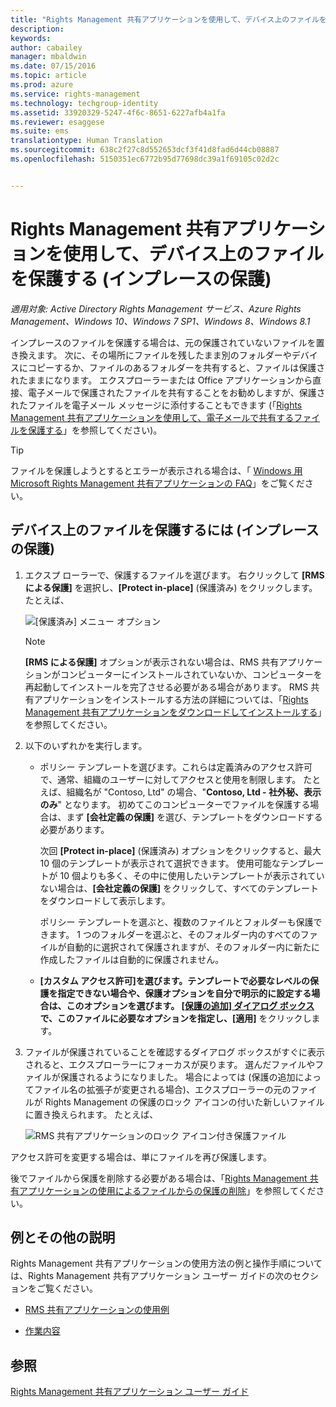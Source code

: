```yaml
---
title: "Rights Management 共有アプリケーションを使用して、デバイス上のファイルを保護する (インプレースの保護) | Azure RMS"
description: 
keywords: 
author: cabailey
manager: mbaldwin
ms.date: 07/15/2016
ms.topic: article
ms.prod: azure
ms.service: rights-management
ms.technology: techgroup-identity
ms.assetid: 33920329-5247-4f6c-8651-6227afb4a1fa
ms.reviewer: esaggese
ms.suite: ems
translationtype: Human Translation
ms.sourcegitcommit: 638c2f27c8d552653dcf3f41d8fad6d44cb08887
ms.openlocfilehash: 5150351ec6772b95d77698dc39a1f69105c02d2c


---
```


# Rights Management 共有アプリケーションを使用して、デバイス上のファイルを保護する (インプレースの保護)

*適用対象: Active Directory Rights Management サービス、Azure Rights Management、Windows 10、Windows 7 SP1、Windows 8、Windows 8.1*

インプレースのファイルを保護する場合は、元の保護されていないファイルを置き換えます。 次に、その場所にファイルを残したまま別のフォルダーやデバイスにコピーするか、ファイルのあるフォルダーを共有すると、ファイルは保護されたままになります。 エクスプローラーまたは Office アプリケーションから直接、電子メールで保護されたファイルを共有することをお勧めしますが、保護されたファイルを電子メール メッセージに添付することもできます (「[Rights Management 共有アプリケーションを使用して、電子メールで共有するファイルを保護する](sharing-app-protect-by-email.md)」を参照してください)。

> [!TIP]
> ファイルを保護しようとするとエラーが表示される場合は、「 [Windows 用 Microsoft Rights Management 共有アプリケーションの FAQ](http://go.microsoft.com/fwlink/?LinkId=303971)」をご覧ください。

## デバイス上のファイルを保護するには (インプレースの保護)

1.  エクスプ ローラーで、保護するファイルを選びます。 右クリックして **[RMS による保護]** を選択し、**[Protect in-place]** (保護済み) をクリックします。 たとえば、

    ![[保護済み] メニュー オプション](../media/ADRMS_MSRMSApp_SP_CompanyDefined.png)

    > [!NOTE]
    > **[RMS による保護]** オプションが表示されない場合は、RMS 共有アプリケーションがコンピューターにインストールされていないか、コンピューターを再起動してインストールを完了させる必要がある場合があります。 RMS 共有アプリケーションをインストールする方法の詳細については、「[Rights Management 共有アプリケーションをダウンロードしてインストールする](install-sharing-app.md)」を参照してください。

2.  以下のいずれかを実行します。

    -   ポリシー テンプレートを選びます。これらは定義済みのアクセス許可で、通常、組織のユーザーに対してアクセスと使用を制限します。 たとえば、組織名が "Contoso, Ltd" の場合、"**Contoso, Ltd - 社外秘、表示のみ**" となります。 初めてこのコンピューターでファイルを保護する場合は、まず **[会社定義の保護]** を選び、テンプレートをダウンロードする必要があります。

        次回 **[Protect in-place]** (保護済み) オプションをクリックすると、最大 10 個のテンプレートが表示されて選択できます。 使用可能なテンプレートが 10 個よりも多く、その中に使用したいテンプレートが表示されていない場合は、**[会社定義の保護]** をクリックして、すべてのテンプレートをダウンロードして表示します。

        ポリシー テンプレートを選ぶと、複数のファイルとフォルダーも保護できます。 1 つのフォルダーを選ぶと、そのフォルダー内のすべてのファイルが自動的に選択されて保護されますが、そのフォルダー内に新たに作成したファイルは自動的に保護されません。

    -   **[カスタム アクセス許可]**を選びます。テンプレートで必要なレベルの保護を指定できない場合や、保護オプションを自分で明示的に設定する場合は、このオプションを選びます。 [[保護の追加] ダイアログ ボックス](sharing-app-dialog-box.md)で、このファイルに必要なオプションを指定し、**[適用]** をクリックします。

3.  ファイルが保護されていることを確認するダイアログ ボックスがすぐに表示されると、エクスプローラーにフォーカスが戻ります。 選んだファイルやファイルが保護されるようになりました。 場合によっては (保護の追加によってファイル名の拡張子が変更される場合)、エクスプローラーの元のファイルが Rights Management の保護のロック アイコンの付いた新しいファイルに置き換えられます。 たとえば、

    ![RMS 共有アプリケーションのロック アイコン付き保護ファイル](../media/ADRMS_MSRMSApp_Pfile.png)

アクセス許可を変更する場合は、単にファイルを再び保護します。

後でファイルから保護を削除する必要がある場合は、「[Rights Management 共有アプリケーションの使用によるファイルからの保護の削除](sharing-app-remove-protection.md)」を参照してください。

## 例とその他の説明
Rights Management 共有アプリケーションの使用方法の例と操作手順については、Rights Management 共有アプリケーション ユーザー ガイドの次のセクションをご覧ください。

-   [RMS 共有アプリケーションの使用例](sharing-app-user-guide.md#examples-for-using-the-rms-sharing-application)

-   [作業内容](sharing-app-user-guide.md#what-do-you-want-to-do)

## 参照
[Rights Management 共有アプリケーション ユーザー ガイド](sharing-app-user-guide.md)



<!--HONumber=Jul16_HO3-->


